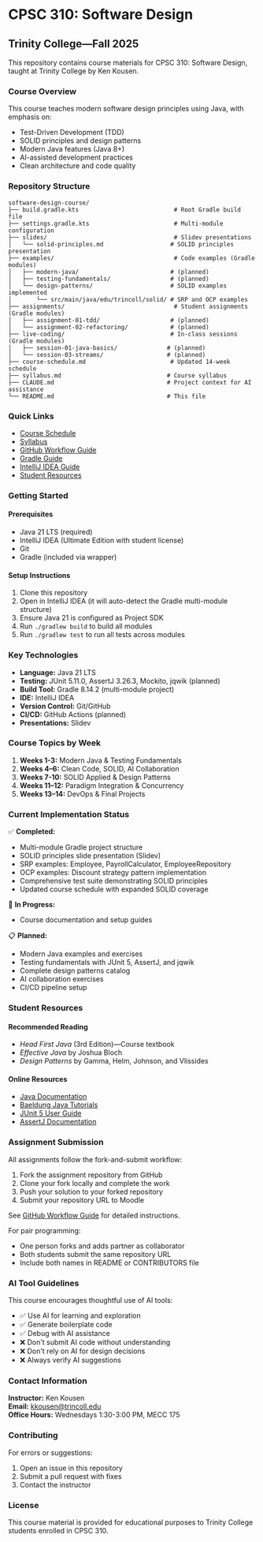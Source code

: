 # CPSC 310: Software Design
## Trinity College—Fall 2025

This repository contains course materials for CPSC 310: Software Design, taught at Trinity College by Ken Kousen.

### Course Overview

This course teaches modern software design principles using Java, with emphasis on:
- Test-Driven Development (TDD)
- SOLID principles and design patterns
- Modern Java features (Java 8+)
- AI-assisted development practices
- Clean architecture and code quality

### Repository Structure

```
software-design-course/
├── build.gradle.kts                           # Root Gradle build file
├── settings.gradle.kts                        # Multi-module configuration
├── slides/                                    # Slidev presentations
│   └── solid-principles.md                   # SOLID principles presentation
├── examples/                                  # Code examples (Gradle modules)
│   ├── modern-java/                          # (planned)
│   ├── testing-fundamentals/                 # (planned)
│   └── design-patterns/                      # SOLID examples implemented
│       └── src/main/java/edu/trincoll/solid/ # SRP and OCP examples
├── assignments/                               # Student assignments (Gradle modules)
│   ├── assignment-01-tdd/                    # (planned)
│   └── assignment-02-refactoring/            # (planned)
├── live-coding/                              # In-class sessions (Gradle modules)
│   ├── session-01-java-basics/              # (planned)
│   └── session-03-streams/                  # (planned)
├── course-schedule.md                        # Updated 14-week schedule
├── syllabus.md                              # Course syllabus
├── CLAUDE.md                                # Project context for AI assistance
└── README.md                                # This file
```

### Quick Links

- [Course Schedule](course-schedule.md)
- [Syllabus](syllabus.md)
- [GitHub Workflow Guide](github-workflow-guide.md)
- [Gradle Guide](gradle-guide.md)
- [IntelliJ IDEA Guide](intellij-guide.md)
- [Student Resources](#student-resources)

### Getting Started

#### Prerequisites
- Java 21 LTS (required)
- IntelliJ IDEA (Ultimate Edition with student license)
- Git
- Gradle (included via wrapper)

#### Setup Instructions
1. Clone this repository
2. Open in IntelliJ IDEA (it will auto-detect the Gradle multi-module structure)
3. Ensure Java 21 is configured as Project SDK
4. Run `./gradlew build` to build all modules
5. Run `./gradlew test` to run all tests across modules

### Key Technologies

- **Language:** Java 21 LTS
- **Testing:** JUnit 5.11.0, AssertJ 3.26.3, Mockito, jqwik (planned)
- **Build Tool:** Gradle 8.14.2 (multi-module project)
- **IDE:** IntelliJ IDEA
- **Version Control:** Git/GitHub
- **CI/CD:** GitHub Actions (planned)
- **Presentations:** Slidev

### Course Topics by Week

1. **Weeks 1-3:** Modern Java & Testing Fundamentals
2. **Weeks 4–6:** Clean Code, SOLID, AI Collaboration
3. **Weeks 7-10:** SOLID Applied & Design Patterns
4. **Weeks 11–12:** Paradigm Integration & Concurrency
5. **Weeks 13–14:** DevOps & Final Projects

### Current Implementation Status

✅ **Completed:**
- Multi-module Gradle project structure
- SOLID principles slide presentation (Slidev)
- SRP examples: Employee, PayrollCalculator, EmployeeRepository
- OCP examples: Discount strategy pattern implementation
- Comprehensive test suite demonstrating SOLID principles
- Updated course schedule with expanded SOLID coverage

🚧 **In Progress:**
- Course documentation and setup guides

📋 **Planned:**
- Modern Java examples and exercises
- Testing fundamentals with JUnit 5, AssertJ, and jqwik
- Complete design patterns catalog
- AI collaboration exercises
- CI/CD pipeline setup

### Student Resources

#### Recommended Reading
- *Head First Java* (3rd Edition)—Course textbook
- *Effective Java* by Joshua Bloch
- *Design Patterns* by Gamma, Helm, Johnson, and Vlissides

#### Online Resources
- [Java Documentation](https://docs.oracle.com/en/java/)
- [Baeldung Java Tutorials](https://www.baeldung.com/)
- [JUnit 5 User Guide](https://junit.org/junit5/docs/current/user-guide/)
- [AssertJ Documentation](https://assertj.github.io/doc/)

### Assignment Submission

All assignments follow the fork-and-submit workflow:
1. Fork the assignment repository from GitHub
2. Clone your fork locally and complete the work
3. Push your solution to your forked repository
4. Submit your repository URL to Moodle

See [GitHub Workflow Guide](github-workflow-guide.md) for detailed instructions.

For pair programming:
- One person forks and adds partner as collaborator
- Both students submit the same repository URL
- Include both names in README or CONTRIBUTORS file

### AI Tool Guidelines

This course encourages thoughtful use of AI tools:
- ✅ Use AI for learning and exploration
- ✅ Generate boilerplate code
- ✅ Debug with AI assistance
- ❌ Don't submit AI code without understanding
- ❌ Don't rely on AI for design decisions
- ❌ Always verify AI suggestions

### Contact Information

**Instructor:** Ken Kousen  
**Email:** kkousen@trincoll.edu  
**Office Hours:** Wednesdays 1:30-3:00 PM, MECC 175

### Contributing

For errors or suggestions:
1. Open an issue in this repository
2. Submit a pull request with fixes
3. Contact the instructor

### License

This course material is provided for educational purposes to Trinity College students enrolled in CPSC 310.